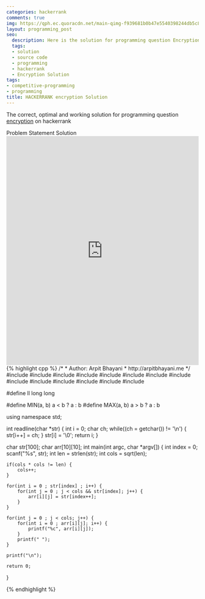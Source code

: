 ```yaml
---
categories: hackerrank
comments: true
img: https://qph.ec.quoracdn.net/main-qimg-f939681b0b47e5540398244db5c8966f?convert_to_webp=true
layout: programming_post
seo:
  description: Here is the solution for programming question Encryption on hackerrank
  tags:
  - solution
  - source code
  - programming
  - hackerrank
  - Encryption Solution
tags:
- competitive-programming
- programming
title: HACKERRANK encryption Solution
---
```

The correct, optimal and working solution for programming question [encryption](https://www.hackerrank.com/challenges/encryption) on hackerrank

<div class="ui secondary pointing large menu">
  <a class="grey item" data-tab="problem-statement">
    Problem Statement
  </a>
  <a class="active item grey" data-tab="solution">
    Solution
  </a>
</div>
<div class="ui bottom attached tab" data-tab="problem-statement">
    <iframe src="https://www.hackerrank.com/challenges/encryption" width="100%" height="600px" style="overflow: scroll; border: none;"></iframe>
</div>
<div class="ui bottom attached active tab" data-tab="solution">
{% highlight cpp %}
/*
 *  Author: Arpit Bhayani
 *  http://arpitbhayani.me
 */
#include <cmath>
#include <cstdio>
#include <cstring>
#include <cstdlib>
#include <climits>
#include <deque>
#include <iostream>
#include <list>
#include <limits>
#include <map>
#include <queue>
#include <set>
#include <stack>
#include <vector>

#define ll long long

#define MIN(a, b) a < b ? a : b
#define MAX(a, b) a > b ? a : b

using namespace std;

int readline(char *str) {
    int i = 0;
    char ch;
    while((ch = getchar()) != '\n') {
        str[i++] = ch;
    }
    str[i] = '\0';
    return i;
}

char str[100];
char arr[10][10];
int main(int argc, char *argv[]) {
    int index = 0;
    scanf("%s", str);
    int len = strlen(str);
    int cols = sqrt(len);

    if(cols * cols != len) {
        cols++;
    }

    for(int i = 0 ; str[index] ; i++) {
        for(int j = 0 ; j < cols && str[index]; j++) {
            arr[i][j] = str[index++];
        }
    }

    for(int j = 0 ; j < cols; j++) {
        for(int i = 0 ; arr[i][j]; i++) {
            printf("%c", arr[i][j]);
        }
        printf(" ");
    }

    printf("\n");

    return 0;
}

{% endhighlight %}
</div>
